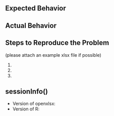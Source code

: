 ## Expected Behavior


## Actual Behavior


## Steps to Reproduce the Problem 
(please attach an example xlsx file if possible)

  1.
  
  2.
  
  3.

## sessionInfo()

  - Version of openxlsx:
  - Version of R:
